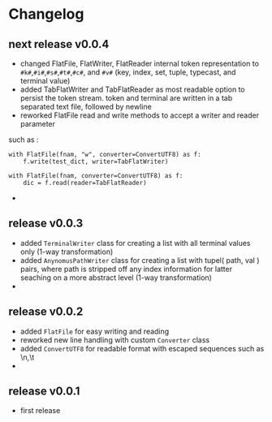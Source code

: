 
# Changelog

## next release v0.0.4

- changed FlatFile, FlatWriter, FlatReader internal token representation to `#k#`,`#i#`,`#s#`,`#t#`,`#c#`, and `#v#` 
 (key, index, set, tuple, typecast, and terminal value)
- added TabFlatWriter and TabFlatReader as most readable option to persist the token stream. 
 token and terminal are written in a tab separated text file, followed by newline
- reworked FlatFile read and write methods to accept a writer and reader parameter

such as :

    with FlatFile(fnam, "w", converter=ConvertUTF8) as f:
        f.write(test_dict, writer=TabFlatWriter)

    with FlatFile(fnam, converter=ConvertUTF8) as f:
        dic = f.read(reader=TabFlatReader)

- 


## release v0.0.3

- added `TerminalWriter` class for creating a list with all terminal values only (1-way transformation)
- added `AnynomusPathWriter` class for creating a list with tupel( path, val ) pairs, where path is stripped 
 off any index information for latter seaching on a more abstract level (1-way transformation)
- 


## release v0.0.2

- added `FlatFile` for easy writing and reading
- reworked new line handling with custom `Converter` class
- added `ConvertUTF8` for readable format with escaped sequences such as \n,\t
- 


## release v0.0.1

- first release
